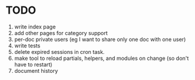 # TODO

1. write index page
1. add other pages for category support
1. per-doc private users (eg I want to share only one doc with one user)
1. write tests
1. delete expired sessions in cron task.
1. make tool to reload partials, helpers, and modules on change (so don't have to restart)
1. document history
